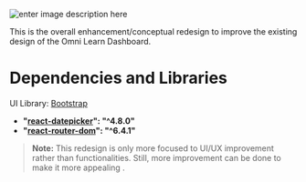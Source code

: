 
![enter image description here](https://omni-dashboard.netlify.app/static/media/omni.9887b36ed5169cb5babe.png)

This is the overall enhancement/conceptual redesign to improve the existing design of the Omni Learn Dashboard.


# Dependencies and Libraries
UI Library: [Bootstrap](https://getbootstrap.com/)


- **"[react-datepicker](https://www.npmjs.com/package/react-datepicker)": "^4.8.0"**
- **"[react-router-dom](https://www.npmjs.com/package/react-router-dom)": "^6.4.1"**


> **Note:** This redesign is only more focused to UI/UX improvement rather than functionalities. Still, more improvement can be done to make it more appealing .

